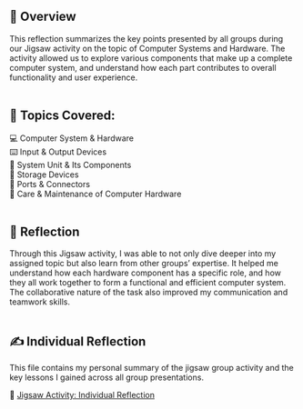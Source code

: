 ## 🧠 Overview
This reflection summarizes the key points presented by all groups during our Jigsaw activity on the topic of Computer Systems and Hardware. The activity allowed us to explore various components that make up a complete computer system, and understand how each part contributes to overall functionality and user experience.
<br> <br>
## 🔹 Topics Covered:
💻 Computer System & Hardware <br>
⌨️ Input & Output Devices <br>
🧠 System Unit & Its Components <br>
💾 Storage Devices <br>
🔌 Ports & Connectors <br>
🧽 Care & Maintenance of Computer Hardware
<br><br>
## 📌 Reflection
Through this Jigsaw activity, I was able to not only dive deeper into my assigned topic but also learn from other groups’ expertise. It helped me understand how each hardware component has a specific role, and how they all work together to form a functional and efficient computer system. The collaborative nature of the task also improved my communication and teamwork skills.
<br><br>
## ✍️ Individual Reflection
This file contains my personal summary of the jigsaw group activity and the key lessons I gained across all group presentations.

📎 [Jigsaw Activity: Individual Reflection](./Jigsaw_Individual_Reflection.pdf)
